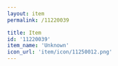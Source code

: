```yaml
---
layout: item
permalink: /11220039

title: Item
id: '11220039'
item_name: 'Unknown'
icon_url: 'item/icon/11250012.png'
---
```


